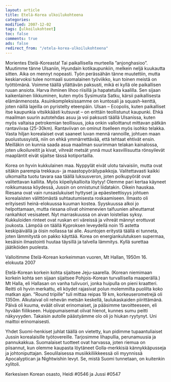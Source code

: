 ```yaml
--- 
layout: article 
title: Etelä-Korea ulkoilukohteena 
categories: 
modified: 2007-12-02 
tags: [ulkoilukohteet]
toc: false 
comments: true 
ads: false 
redirect_from: "/etela-korea-ulkoilukohteena" 
--- 
```


Morientes Etelä-Koreasta! Tai paikallisella murteella ”anjonghasioo”.
Muutimme tänne Ulsaniin, Hyundain kotikaupunkiin, melkein neljä
kuukautta sitten. Aika on mennyt nopeasti. Työn perässähän tänne
muutettiin, mutta keskiarvoksi tulee normaali suomalainen työviikko, kun
toinen meistä on työttömänä. Voimme täällä yllättävän paksusti, mikä ei
kyllä ole paikallisen ruuan ansiota. Harva ihminen lihoo riisillä ja
hapatetulla kaalilla. Sen sijaan kaikenlainen liikkuminen, kuten myös
Sysimusta Satku, kärsii paikallisesta elämänmenosta.
Asuinkompleksissamme on kuntosali ja squash-kenttä, joten näillä
lajeilla on pyristelty eteenpäin. Ulsan – Ecopolis, kuten paikalliset
itse kaupunkia vitsikkäästi kutsuvat – on erittäin teollistunut
kaupunki. Ehkä maailman suurin autotehdas asuu ja voi paksusti täällä
Ulsanissa, kuten myös valtaisa petrokemian teollisuus, joka onkin
valloittanut mittavan pätkän rantaviivaa (25-30km). Rantaviivan on
ominut itselleen myös isohko telakka. Vasta hiljan korealaiset ovat
saaneet luvan mennä rannoille, johtuen maan puolustussyistä, niin on
ehkä ymmärrettävää, että tehtaat ehtivät ensin. Meilläkin on kunnia
saada asua maailman suurimman telakan kainalossa, joten ulkoilureitit ja
kivat, vihreät metsät ynnä muut kasvillisuutta rönsyilevät maapläntit
eivät sijaitse tässä kotiportailla.

Korea on hyvin kukkulainen maa. Nyppylät eivät ulotu taivaisiin, mutta
ovat sitäkin parempia trekkaus- ja maastopyöräilypaikkoja.
Valitettavasti kaikki ulkomailta tuotu tavara saa täällä luksusveron,
joten polkupyörät ovat valitettavan kalliita. Myös kiipeilykallioita
löytyy! Olemme pari kertaa käyneet roikkumassa köydessä, Jussin on
onnistunut liidatakin. Oikein hauskaa. Riesana ovat vain runsaslukuiset
hyttyset ja epäesteettisyys johtuen korealaisten välittömästä
suhtautumisesta roskaamiseen. Ilmasto oli erityisesti heinä-elokuussa
kuuman kostea. Syyskuussa alkoi jo helpottamaan, mutta riesana olivat
ohimenevien taifuunien aiheuttamat rankahkot vesisateet. Nyt
marraskuussa on aivan loistelias syksy. Kukkuloiden rinteet ovat ruskan
eri väreissä ja vihreät männyt erottuvat joukosta. Lämpöä on täällä
Kyproksen leveydellä noin 15 astetta keskipäivällä ja öisin nollassa tai
alle. Asuntojen eritystä täällä ei tunneta, joten lämmitystä on pakko
käyttää. Korea on energiankulutuksen supermaa, kesäisin ilmastointi
huutaa täysillä ja talvella lämmitys. Kyllä surettaa jäätiköiden
puolesta.

Valloitimme Etelä-Korean korkeimman vuoren, Mt Hallan, 1950m 16.
elokuuta 2007

Etelä-Korean korkein kohta sijaitsee Jeju-saarella. (Korean niemimaan
korkein kohta sen sijaan sijaitsee Pohjois-Korean turvallisella
maaperällä.) Mt Halla, eli Hallasan on vanha tulivuori, jonka huipulla
on pieni kraatteri. Reitti oli hyvin merkattu, eli köydet rajasivat
polun molemmilta puolilta koko matkan ajan. ”Round tripille” tuli mittaa
reipas 19 km, korkeuserometrejä oli 1350m. Alkutaival oli rehevän metsän
keskellä, laulukaskaiden piirittämänä. Päivä oli kuuma, eväät olivat
erinomaiset, ja pääsimme tavoitteeseen, eli hyvään fiilikseen.
Huippumaisemat olivat hienot, kunnes sumu peitti näkyvyyden. Takaisin
autolle päästyämme olo oli jo hiukan ryytynyt. Uni maittoi
erinomaisesti.

Yhdet Suomi-henkiset juhlat täällä on vietetty, kun pidimme
tupaantuliaiset Jussin korealaisille työtovereille. Tarjosimme
lihapullia, perunamuusia ja pannukakkua. Suomalaiset tuotteet ovat
harvassa, joten riemua on piisannut, kun olemme kaupasta löytäneet
Golla-merkkisiä kännykkäpusseja ja johtoniputtajan. Seoulilaisessa
musiikkiliikkeessä oli myynnissä Apocalyptican ja Nightwishin levyt. Se,
mistä Suomi tunnetaan, on kuitenkin xylitoli.

Kerkesixen Korean osasto, Heidi \#0546 ja Jussi \#0547

